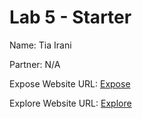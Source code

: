 # Lab 5 - Starter

Name: Tia Irani

Partner: N/A

Expose Website URL: [Expose](https://tirani427.github.io/Lab5_Starter/expose.html)

Explore Website URL: [Explore](https://tirani427.github.io/Lab5_Starter/explore.html)
